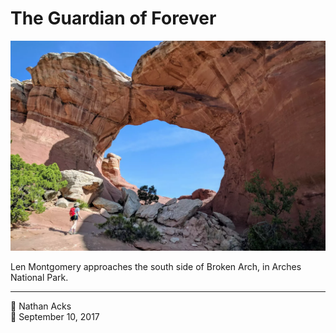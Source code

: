 # The Guardian of Forever

![Len approaches a large bow-shaped arch](assets/2017-09-10-the-guardian-of-forever.webp)

Len Montgomery approaches the south side of Broken Arch, in Arches National Park.

- - - -

<span aria-hidden="true">👤</span> Nathan Acks  
<span aria-hidden="true">📅</span> September 10, 2017
